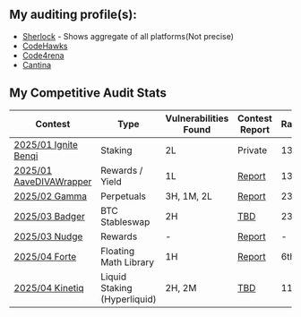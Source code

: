 ## My auditing profile(s):
- [Sherlock](https://audits.sherlock.xyz/watson/Riceee) - Shows aggregate of all platforms(Not precise)
- [CodeHawks](https://profiles.cyfrin.io/u/riceee)
- [Code4rena](https://code4rena.com/@Riceee)
- [Cantina](https://cantina.xyz/u/Riceee)


## My Competitive Audit Stats
| Contest      | Type | Vulnerabilities Found | Contest Report | Rankings |
|--------------|-----------|-------------|----------|-----------------|
| [2025/01 Ignite Benqi](https://codehawks.cyfrin.io/c/2025-01-benqi)| Staking   | 2L | Private | 13th |
| [2025/01 AaveDIVAWrapper](https://codehawks.cyfrin.io/c/2025-01-diva)|Rewards / Yield|1L| [Report](./My_Audit_Findings/DivaWrapper-Audit.md)| 13th |
| [2025/02 Gamma](https://codehawks.cyfrin.io/c/2025-02-gamma) | Perpetuals | 3H, 1M, 2L | [Report](./My_Audit_Findings/2025-02-Liquidity-Management.md) | 23rd |
| [2025/03 Badger](https://cantina.xyz/competitions/f57ffb47-0ded-4f04-bcec-ecd7d47fad58)| BTC Stableswap | 2H | [TBD]() | 23rd |
| [2025/03 Nudge](https://code4rena.com/audits/2025-03-nudgexyz)| Rewards | - | [Report](https://code4rena.com/reports/2025-03-nudgexyz) | - |
| [2025/04 Forte](https://code4rena.com/audits/2025-04-forte-float128-solidity-library)| Floating Math Library | 1H | [Report](https://code4rena.com/reports/2025-04-forte-float128-solidity-library) | 6th |
| [2025/04 Kinetiq](https://code4rena.com/audits/2025-04-kinetiq)| Liquid Staking (Hyperliquid) | 2H, 2M | [TBD]() | 11th |
